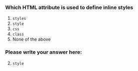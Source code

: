 ### Which HTML attribute is used to define inline styles

1. `styles`
2. `style`
3. `css`
4. `class`
5. None of the above


### Please write your answer here:
2. `style`

